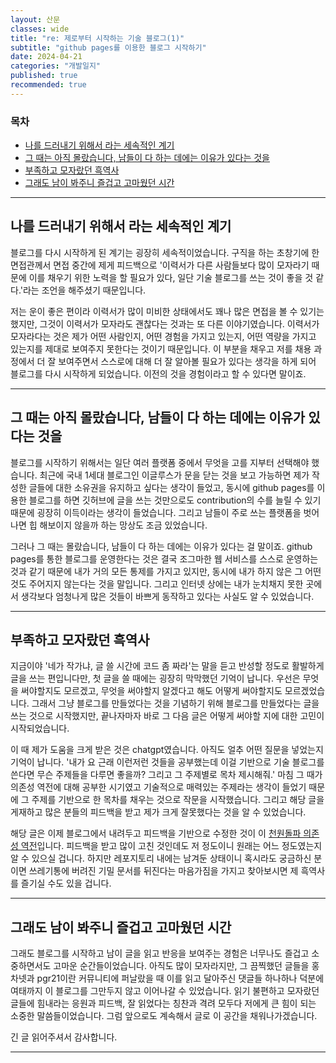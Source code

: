 ```yaml
---
layout: 산문
classes: wide
title: "re: 제로부터 시작하는 기술 블로그(1)"
subtitle: "github pages를 이용한 블로그 시작하기"
date: 2024-04-21
categories: "개발일지"
published: true
recommended: true
---
```


### 목차

- [나를 드러내기 위해서 라는 세속적인 계기](#나를-드러내기-위해서-라는-세속적인-계기)
- [그 때는 아직 몰랐습니다, 남들이 다 하는 데에는 이유가 있다는 것을](#그-때는-아직-몰랐습니다-남들이-다-하는-데에는-이유가-있다는-것을)
- [부족하고 모자랐던 흑역사](#부족하고-모자랐던-흑역사)
- [그래도 남이 봐주니 즐겁고 고마웠던 시간](#그래도-남이-봐주니-즐겁고-고마웠던-시간)

---

## 나를 드러내기 위해서 라는 세속적인 계기

블로그를 다시 시작하게 된 계기는 굉장히 세속적이었습니다. 구직을 하는 초창기에 한 면접관께서 면접 중간에 제게 피드백으로 '이력서가 다른 사람들보다 많이 모자라기 때문에 이를 채우기 위한 노력을 할 필요가 있다, 일단 기술 블로그를 쓰는 것이 좋을 것 같다.'라는 조언을 해주셨기 때문입니다.

저는 운이 좋은 편이라 이력서가 많이 미비한 상태에서도 꽤나 많은 면접을 볼 수 있기는 했지만, 그것이 이력서가 모자라도 괜찮다는 것과는 또 다른 이야기였습니다. 이력서가 모자라다는 것은 제가 어떤 사람인지, 어떤 경험을 가지고 있는지, 어떤 역량을 가지고 있는지를 제대로 보여주지 못한다는 것이기 때문입니다. 이 부분을 채우고 저를 채용 과정에서 더 잘 보여주면서 스스로에 대해 더 잘 알아볼 필요가 있다는 생각을 하게 되어 블로그를 다시 시작하게 되었습니다. 이전의 것을 경험이라고 할 수 있다면 말이죠.

---

## 그 때는 아직 몰랐습니다, 남들이 다 하는 데에는 이유가 있다는 것을

블로그를 시작하기 위해서는 일단 여러 플랫폼 중에서 무엇을 고를 지부터 선택해야 했습니다. 최근에 국내 1세대 블로그인 이글루스가 문을 닫는 것을 보고 가능하면 제가 작성한 글들에 대한 소유권을 유지하고 싶다는 생각이 들었고, 동시에 github pages를 이용한 블로그를 하면 깃허브에 글을 쓰는 것만으로도 contribution의 수를 늘릴 수 있기 때문에 굉장히 이득이라는 생각이 들었습니다. 그리고 남들이 주로 쓰는 플랫폼을 벗어나면 힙 해보이지 않을까 하는 망상도 조금 있었습니다.

그러나 그 때는 몰랐습니다, 남들이 다 하는 데에는 이유가 있다는 걸 말이죠. github pages를 통한 블로그를 운영한다는 것은 결국 조그마한 웹 서비스를 스스로 운영하는 것과 같기 때문에 내가 거의 모든 통제를 가지고 있지만, 동시에 내가 하지 않은 그 어떤 것도 주어지지 않는다는 것을 말입니다. 그리고 인터넷 상에는 내가 눈치채지 못한 곳에서 생각보다 엄청나게 많은 것들이 바쁘게 동작하고 있다는 사실도 알 수 있었습니다.

---

## 부족하고 모자랐던 흑역사

지금이야 '네가 작가냐, 글 쓸 시간에 코드 좀 짜라'는 말을 듣고 반성할 정도로 활발하게 글을 쓰는 편입니다만, 첫 글을 쓸 때에는 굉장히 막막했던 기억이 납니다. 우선은 무엇을 써야할지도 모르겠고, 무엇을 써야할지 알겠다고 해도 어떻게 써야할지도 모르겠었습니다. 그래서 그냥 블로그를 만들었다는 것을 기념하기 위해 블로그를 만들었다는 글을 쓰는 것으로 시작했지만, 끝나자마자 바로 그 다음 글은 어떻게 써야할 지에 대한 고민이 시작되었습니다.

이 때 제가 도움을 크게 받은 것은 chatgpt였습니다. 아직도 얼추 어떤 질문을 넣었는지 기억이 납니다. '내가 요 근래 이런저런 것들을 공부했는데 이걸 기반으로 기술 블로그를 쓴다면 무슨 주제들을 다루면 좋을까? 그리고 그 주제별로 목차 제시해줘.' 마침 그 때가 의존성 역전에 대해 공부한 시기였고 기술적으로 매력있는 주제라는 생각이 들었기 때문에 그 주제를 기반으로 한 목차를 채우는 것으로 작문을 시작했습니다. 그리고 해당 글을 게재하고 많은 분들의 피드백을 받고 제가 크게 잘못했다는 것을 알 수 있었습니다.

해당 글은 이제 블로그에서 내려두고 피드백을 기반으로 수정한 것이 이 [천원돌파 의존성 역전](https://kaestro.github.io/%EB%94%94%EC%9E%90%EC%9D%B8%ED%8C%A8%ED%84%B4/2024/02/07/%EC%B2%9C%EC%9B%90%EB%8F%8C%ED%8C%8C-%EC%9D%98%EC%A1%B4%EC%84%B1-%EC%97%AD%EC%A0%84.html)입니다. 피드백을 받고 많이 고친 것인데도 저 정도이니 원래는 어느 정도였는지 알 수 있으실 겁니다. 하지만 레포지토리 내에는 남겨둔 상태이니 혹시라도 궁금하신 분이면 쓰레기통에 버려진 기밀 문서를 뒤진다는 마음가짐을 가지고 찾아보시면 제 흑역사를 즐기실 수도 있을 겁니다.

---

## 그래도 남이 봐주니 즐겁고 고마웠던 시간

그래도 블로그를 시작하고 남이 글을 읽고 반응을 보여주는 경험은 너무나도 즐겁고 소중하면서도 고마운 순간들이었습니다. 아직도 많이 모자라지만, 그 끔찍했던 글들을 홍차넷과 pgr21이란 커뮤니티에 퍼날랐을 때 이를 읽고 달아주신 댓글들 하나하나 덕분에 여태까지 이 블로그를 그만두지 않고 이어나갈 수 있었습니다. 읽기 불편하고 모자랐던 글들에 힘내라는 응원과 피드백, 잘 읽었다는 칭찬과 격려 모두다 저에게 큰 힘이 되는 소중한 말씀들이었습니다. 그럼 앞으로도 계속해서 글로 이 공간을 채워나가겠습니다.

긴 글 읽어주셔서 감사합니다.

---
